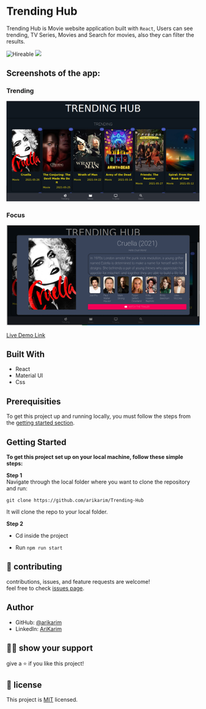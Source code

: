 # Trending Hub

Trending Hub is Movie website application built with `React`, Users can see trending, TV Series, Movies and Search for movies, also they can filter the results.

![Hireable](https://img.shields.io/badge/Hireable-yes-success) ![](https://img.shields.io/badge/Mobile--responsive-yes-green) 



## Screenshots of the app:

### Trending
![image](./src/img/s1.png)

### Focus
![image](./src/img/s3.png)

[Live Demo Link](https://github.io/Trending-Hub/)

## Built With

- React
- Material UI
- Css

## Prerequisities

To get this project up and running locally, you must follow the steps from the [getting started section](#getting-started).

## Getting Started

**To get this project set up on your local machine, follow these simple steps:**

**Step 1**<br>
Navigate through the local folder where you want to clone the repository and run: <br>

```
git clone https://github.com/arikarim/Trending-Hub 
```
It will clone the repo to your local folder.

**Step 2**<br>
- Cd inside the project

- Run `npm run start`


## 🤝 contributing

contributions, issues, and feature requests are welcome!<br/>feel free to check [issues page](https://github.com/arikarim/Trending-Hub/issues).

## Author

- GitHub: [@arikarim](https://github.com/arikarim)
- LinkedIn: [AriKarim](https://www.linkedin.com/in/ari-karim-523bb81b3)

## 🙋‍♂ show your support

give a ⭐️ if you like this project!

## 📝 license



This project is [MIT](LICENSE) licensed.
